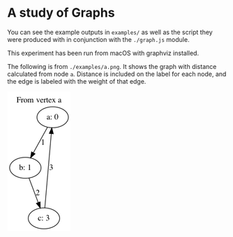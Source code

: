 # A study of Graphs

You can see the example outputs in `examples/` as well as the script they were produced with in conjunction with the `./graph.js` module.

This experiment has been run from macOS with graphviz installed.

The following is from `./examples/a.png`. It shows the graph with distance calculated from node `a`. Distance is included on the label for each node, and the edge is labeled with the weight of that edge.

![a.png](./examples/a.png)
